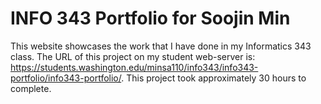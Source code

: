 # INFO 343 Portfolio for Soojin Min

This website showcases the work that I have done in my Informatics 343 class. The URL of this project on my student web-server is: https://students.washington.edu/minsa110/info343/info343-portfolio/info343-portfolio/. This project took approximately 30 hours to complete.
